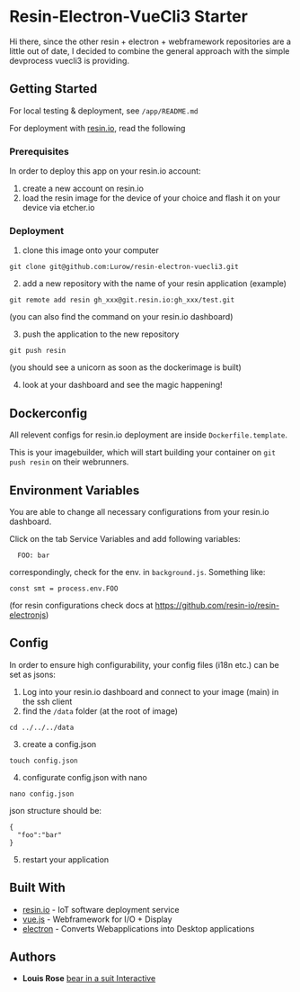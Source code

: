 # Resin-Electron-VueCli3 Starter

Hi there, since the other resin + electron + webframework repositories are a little out of date,
I decided to combine the general approach with the simple devprocess vuecli3 is providing.

## Getting Started

For local testing & deployment, see `/app/README.md`

For deployment with [resin.io](https://resin.io), read the following

### Prerequisites

In order to deploy this app on your resin.io account:

1. create a new account on resin.io
2. load the resin image for the device of your choice and flash it on your device via etcher.io

### Deployment

1. clone this image onto your computer

```
git clone git@github.com:Lurow/resin-electron-vuecli3.git
```

2. add a new repository with the name of your resin application (example)

```
git remote add resin gh_xxx@git.resin.io:gh_xxx/test.git
```

(you can also find the command on your resin.io dashboard)

3. push the application to the new repository

```
git push resin
```

(you should see a unicorn as soon as the dockerimage is built)

4. look at your dashboard and see the magic happening!

## Dockerconfig

All relevent configs for resin.io deployment are inside `Dockerfile.template`.

This is your imagebuilder, which will start building your container on `git push resin` on their webrunners.

## Environment Variables

You are able to change all necessary configurations from your resin.io dashboard.

Click on the tab Service Variables and add following variables:

```
  FOO: bar
```

correspondingly, check for the env. in `background.js`.
Something like:

```
const smt = process.env.FOO
```

(for resin configurations check docs at https://github.com/resin-io/resin-electronjs)

## Config

In order to ensure high configurability, your config files (i18n etc.) can be set as jsons:

1. Log into your resin.io dashboard and connect to your image (main) in the ssh client
2. find the `/data` folder (at the root of image)

```
cd ../../../data
```

3. create a config.json

```
touch config.json
```

4. configurate config.json with nano

```
nano config.json
```

json structure should be:

```
{
  "foo":"bar"
}
```

5. restart your application

## Built With

- [resin.io](http://www.resin.io) - IoT software deployment service
- [vue.js](https://vuejs.org) - Webframework for I/O + Display
- [electron](https://electronjs.org) - Converts Webapplications into Desktop applications

## Authors

- **Louis Rose** [bear in a suit Interactive](https://bearinasuit.de)
